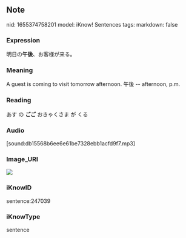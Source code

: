 ## Note
nid: 1655374758201
model: iKnow! Sentences
tags: 
markdown: false

### Expression
明日の<b>午後</b>、お客様が来る。

### Meaning
A guest is coming to visit tomorrow afternoon.
午後 -- afternoon, p.m.

### Reading
あす の <b>ごご</b> おきゃくさま が くる

### Audio
[sound:db15568b6ee6e61be7328ebb1acfd9f7.mp3]

### Image_URI
<img src="517838ee43e2a75d7c94537adff11766.jpg">

### iKnowID
sentence:247039

### iKnowType
sentence
